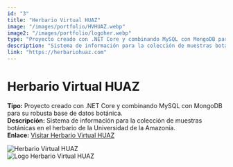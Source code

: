 ```yaml
---
id: "3"
title: "Herbario Virtual HUAZ"
image: "/images/portfolio/HVHUAZ.webp"
image2: "/images/portfolio/logoher.webp"
type: "Proyecto creado con .NET Core y combinando MySQL con MongoDB para su robusta base de datos botánica."
description: "Sistema de información para la colección de muestras botánicas en el herbario de la Universidad de la Amazonía."
link: "https://herbariohuaz.com"
---
```


# Herbario Virtual HUAZ

**Tipo:** Proyecto creado con .NET Core y combinando MySQL con MongoDB para su robusta base de datos botánica.  
**Descripción:** Sistema de información para la colección de muestras botánicas en el herbario de la Universidad de la Amazonía.  
**Enlace:** [Visitar Herbario Virtual HUAZ](https://herbariohuaz.com)

![Herbario Virtual HUAZ](/images/portfolio/HVHUAZ.webp)  
![Logo Herbario Virtual HUAZ](/images/portfolio/logoher.webp)
